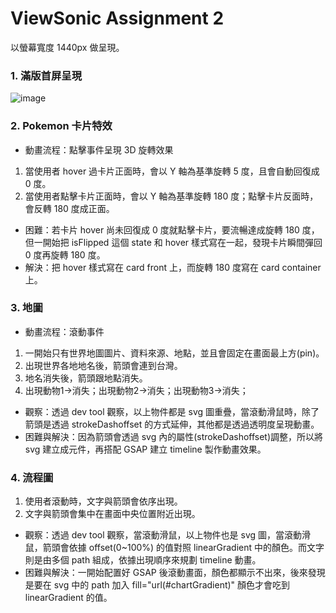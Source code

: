 # ViewSonic Assignment 2
以螢幕寬度 1440px 做呈現。

### 1. 滿版首屏呈現

![image](./src/assets/index.png)

### 2. Pokemon 卡片特效

- 動畫流程：點擊事件呈現 3D 旋轉效果
1. 當使用者 hover 過卡片正面時，會以 Y 軸為基準旋轉 5 度，且會自動回復成 0 度。
2. 當使用者點擊卡片正面時，會以 Y 軸為基準旋轉 180 度；點擊卡片反面時，會反轉 180 度成正面。
- 困難：若卡片 hover 尚未回復成 0 度就點擊卡片，要流暢達成旋轉 180 度，但一開始把 isFlipped 這個 state 和 hover 樣式寫在一起，發現卡片瞬間彈回 0 度再旋轉 180 度。
- 解決：把 hover 樣式寫在 card front 上，而旋轉 180 度寫在 card container 上。

### 3. 地圖

- 動畫流程：滾動事件
1. 一開始只有世界地圖圖片、資料來源、地點，並且會固定在畫面最上方(pin)。
2. 出現世界各地地名後，箭頭會連到台灣。
3. 地名消失後，箭頭跟地點消失。
4. 出現動物1→消失；出現動物2→消失；出現動物3→消失；
- 觀察：透過 dev tool 觀察，以上物件都是 svg 圖重疊，當滾動滑鼠時，除了箭頭是透過 strokeDashoffset 的方式延伸，其他都是透過透明度呈現動畫。
- 困難與解決：因為箭頭會透過 svg 內的屬性(strokeDashoffset)調整，所以將 svg 建立成元件，再搭配 GSAP 建立 timeline 製作動畫效果。

### 4. 流程圖

1. 使用者滾動時，文字與箭頭會依序出現。
2. 文字與箭頭會集中在畫面中央位置附近出現。
- 觀察：透過 dev tool 觀察，當滾動滑鼠，以上物件也是 svg 圖，當滾動滑鼠，箭頭會依據 offset(0~100%) 的值對照 linearGradient 中的顏色。而文字則是由多個 path 組成，依據出現順序來規劃 timeline 動畫。
- 困難與解決：一開始配置好 GSAP 後滾動畫面，顏色都顯示不出來，後來發現是要在 svg 中的 path 加入  fill="url(#chartGradient)" 顏色才會吃到 linearGradient 的值。
